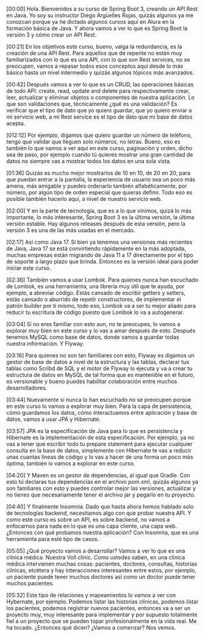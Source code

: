 [00:00] Hola. Bienvenidos a su curso de Spring Boot 3, creando un API Rest en Java. Yo soy su instructor Diego Argüelles Rojas, quizás algunos ya me conozcan porque ya he dictado algunos cursos aquí en Alura en la formación básica de Java. Y ahora vamos a ver lo que es Spring Boot la versión 3 y cómo crear un API Rest.

[00:21] En los objetivos este curso, bueno, valga la redundancia, es la creación de una API Rest. Para aquellos que de repente no están muy familiarizados con lo que es una API, con lo que son Rest services, no se preocupen, vamos a repasar todos esos conceptos aquí desde lo más básico hasta un nivel intermedio y quizás algunos tópicos más avanzados.

[00:42] Después vamos a ver lo que es un CRUD, las operaciones básicas de todo API: create, read, update and delete para respectivamente crear, leer, actualizar y eliminar objetos o componentes de nuestra aplicación. Lo que son validaciones que, técnicamente ¿qué es una validación? Es verificar que el tipo de dato que yo quiero guardar, que yo quiero enviar a mi servicio web, a mi Rest service es el tipo de dato que mi base de datos acepta.

[012:12] Por ejemplo, digamos que quiero guardar un número de teléfono, tengo que validar que lleguen solo números, no letras. Bueno, eso es también lo que vamos a ver aquí en este curso, paginación y orden, dicho sea de paso, por ejemplo cuando tú quieres mostrar una gran cantidad de datos no siempre vas a mostrar todos los datos en una sola vista.

[01:36] Quizás es mucho mejor mostrarlos de 10 en 10, de 20 en 20, para que puedan entrar a la pantalla, la experiencia de usuario sea un poco más amena, más amigable y puedes ordenarlo también alfabéticamente, por número, por algún tipo de orden especial que quieras definir. Todo eso es posible también hacerlo aquí, a nivel de nuestro servicio web.

[02:00] Y en la parte de tecnología, que es a lo que vinimos, quizá lo más importante, lo más interesante, Spring Boot 3 es la última versión, la última versión estable. Hay algunos releases después de esta versión, pero la versión 3 es una de las más usadas en el mercado.

[02:17] Así como Java 17. Si bien ya tenemos una versiones más recientes de Java, Java 17 se está convirtiendo rápidamente en la más adoptada, muchas empresas están migrando de Java 11 a 17 directamente por el tipo de soporte a largo plazo que brinda. Entonces es la versión ideal para poder iniciar este curso.

[02:36] También vamos a usar Lombok. Para quienes nunca han escuchado de Lombok, es una herramienta, una librería muy útil que te ayuda, por ejemplo, a abreviar código. Estás cansado de escribir getters y setters, estás cansado o aburrido de repetir constructores, de implementar el patrón builder por ti mismo, todo eso, Lombok va a ser tu mejor aliado para reducir tu escritura de código puesto que Lombok lo va a autogenerar.

[03:04] Si no eres familiar con esto aun, no te preocupes, lo vamos a explorar muy bien en este curso y lo vas a amar después de esto. Después tenemos MySQL como base de datos, donde vamos a guardar todas nuestra información. Y Flyway.

[03:16] Para quienes no son tan familiares con esto, Flyway es digamos un gestor de base de datos a nivel de la estructura y las tablas, declarar tus tablas como Scribd de SQL y el motor de Flyway lo ejecuta y va a crear tu estructura de datos en MySQL de tal forma que es mantenible en el futuro, es versionable y bueno puedes habilitar colaboración entre muchos desarrolladores.

[03:44] Nuevamente si nunca lo han escuchado no se preocupen porque en este curso lo vamos a explorar muy bien. Para la capa de persistencia, cómo guardamos los datos, cómo interactuamos entre aplicación y base de datos, vamos a usar JPA y Hibernate.

[03:57] JPA es la especificación de Java para lo que es persistencia y Hibernate es la implementación de esta especificación. Por ejemplo, ya no vas a tener que escribir todo tu prepare statement para ejecutar cualquier consulta en la base de datos, simplemente con Hibernate te vas a reducir unas cuantas líneas de código y lo vas a hacer de una forma un poco más óptima, también lo vamos a explorar en este curso.

[04:20] Y Maven es un gestor de dependencias, al igual que Gradle. Con esto tú declaras tus dependencias en el archivo pom.xml, quizás algunos ya son familiares con esto y puedes controlar mejor las versiones, actualizar y no tienes que necesariamente tener el archivo jar y pegarlo en tu proyecto.

[04:40] Y finalmente Insomnia. Dado que hasta ahora hemos hablado solo de tecnologías backend, necesitamos algo con que probar nuestra API. Y como este curso es sobre un API, es sobre backend, no vamos a enfocarnos para nada en lo que es una capa cliente, una capa web. ¿Entonces con qué probamos nuestra aplicación? Con Insomnia, que es una herramienta para este tipo de casos.

[05:05] ¿Qué proyecto vamos a desarrollar? Vamos a ver lo que es una clínica médica. Nuestra Voll clinic. Como ustedes saben, en una clínica médica intervienen muchas cosas: pacientes, doctores, consultas, historias clínicas, etcétera y hay interacciones interesantes entre estos, por ejemplo, un paciente puede tener muchos doctores así como un doctor puede tener muchos pacientes.

[05:32] Este tipo de relaciones y mapeamientos lo vamos a ver con Hybernate, por ejemplo. Podemos listar las historias clínicas, podemos listar los pacientes, podemos registrar nuevos pacientes, entonces va a ser un proyecto muy, muy interesante para implementar y por supuesto totalmente fiel a un proyecto que se pueden topar profesionalmente en la vida real. Me ha tocado. ¿Entonces qué dicen? ¿Vamos a comenzar? Nos vemos.